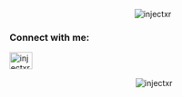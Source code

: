 
<p align="center"> <img src="https://komarev.com/ghpvc/?username=injectxr&label=Profile%20views&color=0e75b6&style=flat" alt="injectxr" /> </p>

<h3 align="left">Connect with me:</h3>
<p align="left">
<a href="https://twitter.com/injectxr" target="blank"><img align="center" src="https://raw.githubusercontent.com/rahuldkjain/github-profile-readme-generator/master/src/images/icons/Social/twitter.svg" alt="injectxr" height="30" width="40" /></a>
</p>

<p align="center">&nbsp;<img align="center" src="https://github-readme-stats.vercel.app/api?username=injectxr&show_icons=true&locale=en" alt="injectxr" /></p>
